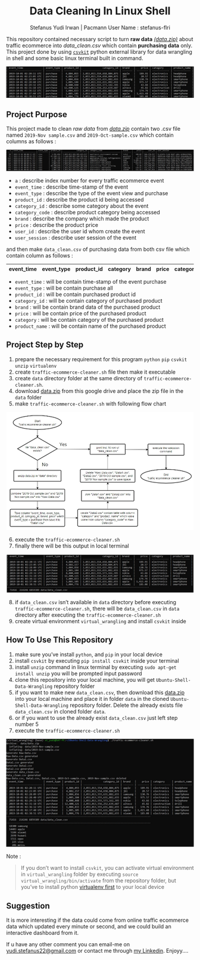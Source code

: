 <h1 align="center">Data Cleaning In Linux Shell</h1>
<p align="center"><text>Stefanus Yudi Irwan | Pacmann User Name : stefanus-flri</text></p>

This repository contained necessary script to turn __raw data__ [_(data.zip)_](https://drive.google.com/file/d/1rKkUQU-sXIDka3rVNBahp6q3wDhrPY-1/view>) about traffic ecommerce into _data_clean.csv_ which contain __purchasing data__ only. This project done by using [`csvkit`](https://pypi.org/project/csvkit/) python external library for data wrangling in shell and some basic linux terminal built in command. 

![Alt text](image/table.jpg)

## Project Purpose

This project made to clean _raw data_ from [_data.zip_](https://drive.google.com/file/d/1rKkUQU-sXIDka3rVNBahp6q3wDhrPY-1/view>) contain two .csv file named `2019-Nov sample.csv` and `2019-Oct-sample.csv` which contain columns as follows :

![Alt text](image/raw%20data.jpg)

 - `a`  : describe index number for every traffic ecommerce event
 - `event_time` : describe time-stamp of the event
 - `event_type` : describe the type of the event view and purchase 
 - `product_id` : describe the product id being accessed
 - `category_id` : describe some category about the event
 - `category_code` : describe product category being accessed
 - `brand` : describe the company which made the product
 - `price` : describe the product price
 - `user_id` : describe the user id whom create the event
 - `user_session` : describe user session of the event

and then make `data_clean.csv` of purchasing data from both csv file which contain column as follows :

|event_time|event_type|product_id|category|brand|price|category|product_name|
|:---:|:----:|:---:|:---:|:---:|:---:|:---:|:---:|

- `event_time` : will be contain time-stamp of the event purchase
- `event_type` : will be contain purchase all
- `product_id` : will be contain purchased product id
- `category_id` : will be contain category of purchased product
- `brand` : will be contain brand data of the purchased product
- `price` : will be contain price of the purchased product
- `category` : will be contain category of the purchased product
- `product_name` : will be contain name of the purchased product

## Project Step by Step
1. prepare the necessary requirement for this program 
`python` `pip` `csvkit` `unzip` `virtualenv`
2. create `traffic-ecommerce-cleaner.sh` file then make it executable
3. create `data` directory folder at the same directory of `traffic-ecommerce-cleaner.sh`. 
4. download [data.zip](https://drive.google.com/file/d/1rKkUQU-sXIDka3rVNBahp6q3wDhrPY-1/view>) from this google drive and place the zip file in the `data` folder 
5. make `traffic-ecommerce-cleaner.sh` with following flow chart

![Alt text](image/flowchart.jpg)

6. execute the `traffic-ecommerce-cleaner.sh`
7. finally there will be this output in local terminal

![Alt text](image/table2.jpg)

8. if `data_clean.csv` isn’t available in `data` directory before executing `traffic-ecommerce-cleaner.sh`, there will be `data_clean.csv` in `data` directory after executing the `traffic-ecommerce-cleaner.sh`
9. create virtual environment `virtual_wrangling` and install `csvkit` inside

## How To Use This Repository

1.	make sure you’ve install `python`, and `pip` in your local device
2.	install `csvkit` by executing `pip install csvkit` inside your terminal
3.	install `unzip` command in linux terminal by executing `sudo apt-get install unzip` you will be prompted input password
4.	clone this repository into your local machine, you will get `Ubuntu-Shell-Data-Wrangling` repository folder
5.	if you want to make new `data_clean.csv`, then download this [data.zip](https://drive.google.com/file/d/1rKkUQU-sXIDka3rVNBahp6q3wDhrPY-1/view>) into your local machine and place it in  folder `data` in the cloned `Ubuntu-Shell-Data-Wrangling` repository folder. Delete the already exists file `data_clean.csv` in cloned folder `data`.
6. or if you want to use the already exist `data_clean.csv` just left step number 5
7.	execute the `traffic-ecommerce-cleaner.sh`

![Alt text](image/result%20executed.jpg)

Note :<br>
>If you don’t want to install `csvkit`, you can activate virtual environment in `virtual_wrangling` folder by executing `source virtual_wrangling/bin/activate` from the repository folder, but you’ve to install python [virtualenv first](https://pypi.org/project/virtualenv/) to your local device

## Suggestion
It is more interesting if the data could come from online traffic ecommerce data which updated every minute or second, and we could build an interactive dashboard from it.

If u have any other comment you can email-me on yudi.stefanus22@gmail.com or contact me through [my Linkedin](https://www.linkedin.com/in/stefanusyudi22/). Enjoyy....




 





